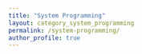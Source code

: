 ```yaml
---
title: "System Programming"
layout: category_system_programming
permalink: /system-programming/
author_profile: true
---
```

